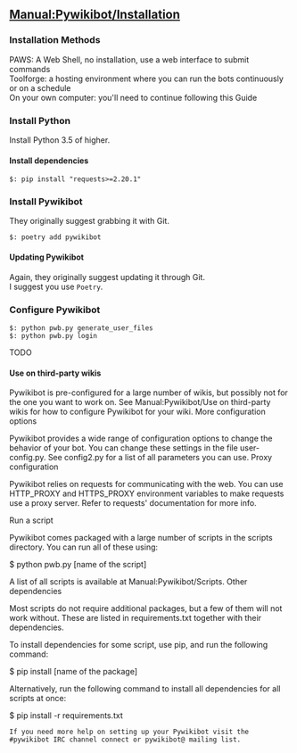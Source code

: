 ## [Manual:Pywikibot/Installation](https://www.mediawiki.org/wiki/Manual:Pywikibot/Installation)

### Installation Methods

PAWS: A Web Shell, no installation, use a web interface to submit commands  
Toolforge: a hosting environment where you can run the bots continuously or on a schedule  
On your own computer: you'll need to continue following this Guide  

### Install Python

Install Python 3.5 of higher.  

#### Install dependencies

```
$: pip install "requests>=2.20.1"
```

### Install Pywikibot

They originally suggest grabbing it with Git.  

```
$: poetry add pywikibot
```

#### Updating Pywikibot

Again, they originally suggest updating it through Git.  
I suggest you use `Poetry`.  

### Configure Pywikibot

```
$: python pwb.py generate_user_files
$: python pwb.py login
```

TODO

#### Use on third-party wikis

Pywikibot is pre-configured for a large number of wikis, but possibly not for the one you want to work on. See Manual:Pywikibot/Use on third-party wikis for how to configure Pywikibot for your wiki.
More configuration options

Pywikibot provides a wide range of configuration options to change the behavior of your bot. You can change these settings in the file user-config.py. See config2.py for a list of all parameters you can use.
Proxy configuration

Pywikibot relies on requests for communicating with the web. You can use HTTP_PROXY and HTTPS_PROXY environment variables to make requests use a proxy server. Refer to requests' documentation for more info.

Run a script

Pywikibot comes packaged with a large number of scripts in the scripts directory. You can run all of these using:

$ python pwb.py [name of the script]

A list of all scripts is available at Manual:Pywikibot/Scripts.
Other dependencies

Most scripts do not require additional packages, but a few of them will not work without. These are listed in requirements.txt together with their dependencies.

To install dependencies for some script, use pip, and run the following command:

$ pip install [name of the package]

Alternatively, run the following command to install all dependencies for all scripts at once:

$ pip install -r requirements.txt


    If you need more help on setting up your Pywikibot visit the #pywikibot IRC channel connect or pywikibot@ mailing list.
